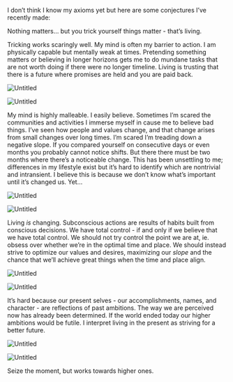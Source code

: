 I don’t think I know my axioms yet but here are some conjectures I’ve recently made:

Nothing matters… but you trick yourself things matter - that’s living.

Tricking works scaringly well. My mind is often my barrier to action. I am physically capable but mentally weak at times. Pretending something matters or believing in longer horizons gets me to do mundane tasks that are not worth doing if there were no longer timeline. Living is trusting that there is a future where promises are held and you are paid back. 

![Untitled](https://prod-files-secure.s3.us-west-2.amazonaws.com/1e086cc4-4617-4986-aed3-6dfcf21ff4f7/1bf4b14d-26ed-463e-91b3-aa215dbd2b20/Untitled.png)

![Untitled](https://prod-files-secure.s3.us-west-2.amazonaws.com/1e086cc4-4617-4986-aed3-6dfcf21ff4f7/c694c328-dd56-4c0a-a2f1-39e08dddef61/Untitled.png)

My mind is highly malleable. I easily believe. Sometimes I’m scared the communities and activities I immerse myself in cause me to believe bad things. I’ve seen how people and values change, and that change arises from small changes over long times. I’m scared I’m treading down a negative slope. If you compared yourself on consecutive days or even months you probably cannot notice shifts. But there there must be two months where there’s a noticeable change. This has been unsettling to me; differences in my lifestyle exist but it’s hard to identify which are nontrivial and intransient. I believe this is because we don’t know what’s important until it’s changed us. Yet…

![Untitled](https://prod-files-secure.s3.us-west-2.amazonaws.com/1e086cc4-4617-4986-aed3-6dfcf21ff4f7/4a55b2c2-3d77-43b7-903c-a31003c9ffe2/Untitled.png)

![Untitled](https://prod-files-secure.s3.us-west-2.amazonaws.com/1e086cc4-4617-4986-aed3-6dfcf21ff4f7/0b0b7ca2-02f8-4c76-a34d-ed7f5fdb3e12/Untitled.png)

Living *is* changing. Subconscious actions are results of habits built from conscious decisions. We have total control - if and only if we believe that we have total control. We should not try control the point we are at, ie. obsess over whether we’re in the optimal time and place. We should instead strive to optimize our values and desires, maximizing our *slope* and the chance that we’ll achieve great things when the time and place align.

![Untitled](https://prod-files-secure.s3.us-west-2.amazonaws.com/1e086cc4-4617-4986-aed3-6dfcf21ff4f7/60ee0967-b842-4afd-9707-9789d879bb6e/Untitled.png)

![Untitled](https://prod-files-secure.s3.us-west-2.amazonaws.com/1e086cc4-4617-4986-aed3-6dfcf21ff4f7/415f8c1c-e5bb-46ae-9053-12fe05b7917a/Untitled.png)

It’s hard because our present selves - our accomplishments, names, and character - are reflections of past ambitions. The way we are perceived now has already been determined. If the world ended today our higher ambitions would be futile. I interpret living in the present as striving for a better future.

![Untitled](https://prod-files-secure.s3.us-west-2.amazonaws.com/1e086cc4-4617-4986-aed3-6dfcf21ff4f7/a9fe3bf5-a718-49e8-bbe7-77c003a99218/Untitled.png)

![Untitled](https://prod-files-secure.s3.us-west-2.amazonaws.com/1e086cc4-4617-4986-aed3-6dfcf21ff4f7/b1ee42ae-c64e-4bd8-b091-35dcfae34cb4/Untitled.png)

Seize the moment, but works towards higher ones.
